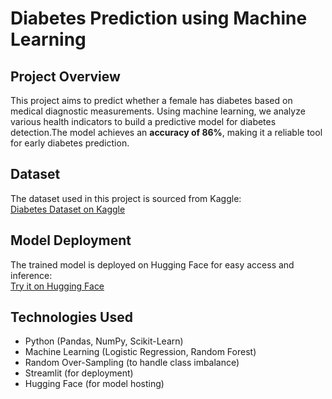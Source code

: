 # Diabetes Prediction using Machine Learning  

## Project Overview  
This project aims to predict whether a female has diabetes based on medical diagnostic measurements. Using machine learning, we analyze various health indicators to build a predictive model for diabetes detection.The model achieves an **accuracy of 86%**, making it a reliable tool for early diabetes prediction. 

## Dataset  
The dataset used in this project is sourced from Kaggle:  
[Diabetes Dataset on Kaggle](https://www.kaggle.com/datasets/mathchi/diabetes-data-set)  

## Model Deployment  
The trained model is deployed on Hugging Face for easy access and inference:  
[Try it on Hugging Face](https://huggingface.co/spaces/Myahia/Diabetes-Prediction)  

## Technologies Used  
- Python (Pandas, NumPy, Scikit-Learn)  
- Machine Learning (Logistic Regression, Random Forest)
- Random Over-Sampling (to handle class imbalance) 
- Streamlit (for deployment)  
- Hugging Face (for model hosting)  
